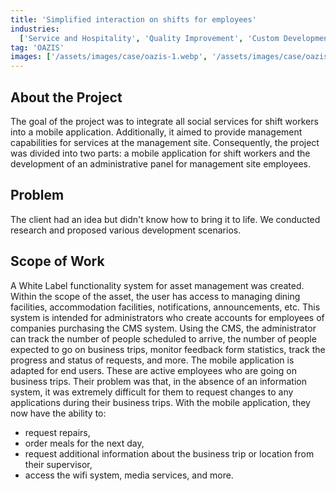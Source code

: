 ```yaml
---
title: 'Simplified interaction on shifts for employees'
industries:
  ['Service and Hospitality', 'Quality Improvement', 'Custom Development']
tag: 'OAZIS'
images: ['/assets/images/case/oazis-1.webp', '/assets/images/case/oazis-2.webp']
---
```


## About the Project

The goal of the project was to integrate all social services for shift workers into a mobile application. Additionally, it aimed to provide management capabilities for services at the management site. Consequently, the project was divided into two parts: a mobile application for shift workers and the development of an administrative panel for management site employees.

## Problem

The client had an idea but didn't know how to bring it to life. We conducted research and proposed various development scenarios.

## Scope of Work

A White Label functionality system for asset management was created. Within the scope of the asset, the user has access to managing dining facilities, accommodation facilities, notifications, announcements, etc. This system is intended for administrators who create accounts for employees of companies purchasing the CMS system. Using the CMS, the administrator can track the number of people scheduled to arrive, the number of people expected to go on business trips, monitor feedback form statistics, track the progress and status of requests, and more.
The mobile application is adapted for end users. These are active employees who are going on business trips. Their problem was that, in the absence of an information system, it was extremely difficult for them to request changes to any applications during their business trips. With the mobile application, they now have the ability to:

- request repairs,
- order meals for the next day,
- request additional information about the business trip or location from their supervisor,
- access the wifi system, media services, and more.
